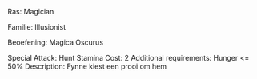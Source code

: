 Ras: Magician 

Familie: Illusionist

Beoefening: Magica Oscurus

Special Attack: Hunt
	Stamina Cost: 2
	Additional requirements: Hunger <= 50%
	Description: Fynne kiest een prooi om hem
